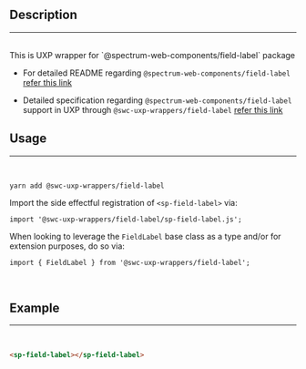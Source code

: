## Description

---

<br />
This is UXP wrapper for `@spectrum-web-components/field-label` package 
<br />

-   For detailed README regarding `@spectrum-web-components/field-label` [refer this link](https://www.npmjs.com/package/@spectrum-web-components/field-label/v/0.10.3)

-   Detailed specification regarding `@spectrum-web-components/field-label` support in UXP through `@swc-uxp-wrappers/field-label` [refer this link](https://developer.adobe.com/photoshop/uxp/2022/uxp-api/reference-spectrum/swc/)

## Usage

---

<br />

```
yarn add @swc-uxp-wrappers/field-label
```

Import the side effectful registration of `<sp-field-label>` via:

```
import '@swc-uxp-wrappers/field-label/sp-field-label.js';
```

When looking to leverage the `FieldLabel` base class as a type and/or for extension purposes, do so via:

```
import { FieldLabel } from '@swc-uxp-wrappers/field-label';
```

<br />

## Example

---

<br />

```html
<sp-field-label></sp-field-label>
```
